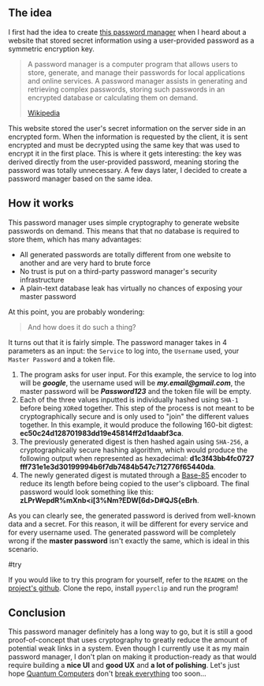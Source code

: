 ## The idea

I first had the idea to create [this password manager](https://github.com/Bricktech2000/DBLess-Password-Manager) when I heard about a website that stored secret information using a user-provided password as a symmetric encryption key.

> A password manager is a computer program that allows users to store, generate, and manage their passwords for local applications and online services. A password manager assists in generating and retrieving complex passwords, storing such passwords in an encrypted database or calculating them on demand.
>
> [Wikipedia](https://en.wikipedia.org/wiki/Password_manager)

This website stored the user's secret information on the server side in an encrypted form. When the information is requested by the client, it is sent encrypted and must be decrypted using the same key that was used to encrypt it in the first place. This is where it gets interesting: the key was derived directly from the user-provided password, meaning storing the password was totally unnecessary. A few days later, I decided to create a password manager based on the same idea.

## How it works

This password manager uses simple cryptography to generate website passwords on demand. This means that that no database is required to store them, which has many advantages:

- All generated passwords are totally different from one website to another and are very hard to brute force
- No trust is put on a third-party password manager's security infrastructure
- A plain-text database leak has virtually no chances of exposing your master password

At this point, you are probably wondering:

> And how does it do such a thing?

It turns out that it is fairly simple. The password manager takes in 4 parameters as an input: the `Service` to log into, the `Username` used, your `Master Password` and a token file.

1. The program asks for user input. For this example, the service to log into will be **_google_**, the username used will be **_my.email@gmail.com_**, the master password will be **_Password123_** and the token file will be empty.
2. Each of the three values inputted is individually hashed using `SHA-1` before being `XOR`ed together. This step of the process is not meant to be cryptographically secure and is only used to "join" the different values together. In this example, it would produce the following 160-bit digtest: **ec50c<wbr>24d12<wbr>87019<wbr>83dd1<wbr>9e458<wbr>14ff2<wbr>d1daa<wbr>bf3ca**.
3. The previously generated digest is then hashed again using `SHA-256`, a cryptographically secure hashing algorithm, which would produce the following output when represented as hexadecimal: **d1c3<wbr>f43b<wbr>b4fc<wbr>0727<wbr>fff7<wbr>31e1<wbr>e3d3<wbr>0199<wbr>994b<wbr>6f7d<wbr>b748<wbr>4b54<wbr>7c71<wbr>2776<wbr>f654<wbr>40da**.
4. The newly generated digest is mutated through a [Base-85](https://en.wikipedia.org/wiki/Ascii85) encoder to reduce its length before being copied to the user's clipboard. The final password would look something like this: **zLPrWepdR%mXnb<i[3%Nm?EDW[6d>D#QJS{eBrh**.

As you can clearly see, the generated password is derived from well-known data and a secret. For this reason, it will be different for every service and for every username used. The generated password will be completely wrong if the **master password** isn't exactly the same, which is ideal in this scenario.

#try

If you would like to try this program for yourself, refer to the `README` on the [project's github](https://github.com/Bricktech2000/DBLess-Password-Manager). Clone the repo, install `pyperclip` and run the program!

## Conclusion

This password manager definitely has a long way to go, but it is still a good proof-of-concept that uses cryptography to greatly reduce the amount of potential weak links in a system. Even though I currently use it as my main password manager, I don't plan on making it production-ready as that would require building a **nice UI** and **good UX** and **a lot of polishing**. Let's just hope [Quantum Computers](https://en.wikipedia.org/wiki/Quantum_computing) don't [break everything](https://en.wikipedia.org/wiki/Shor%27s_algorithm) too soon...

